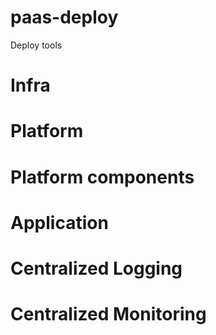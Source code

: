 # paas-deploy
Deploy tools

# Infra

# Platform

# Platform components

# Application

# Centralized Logging

# Centralized Monitoring